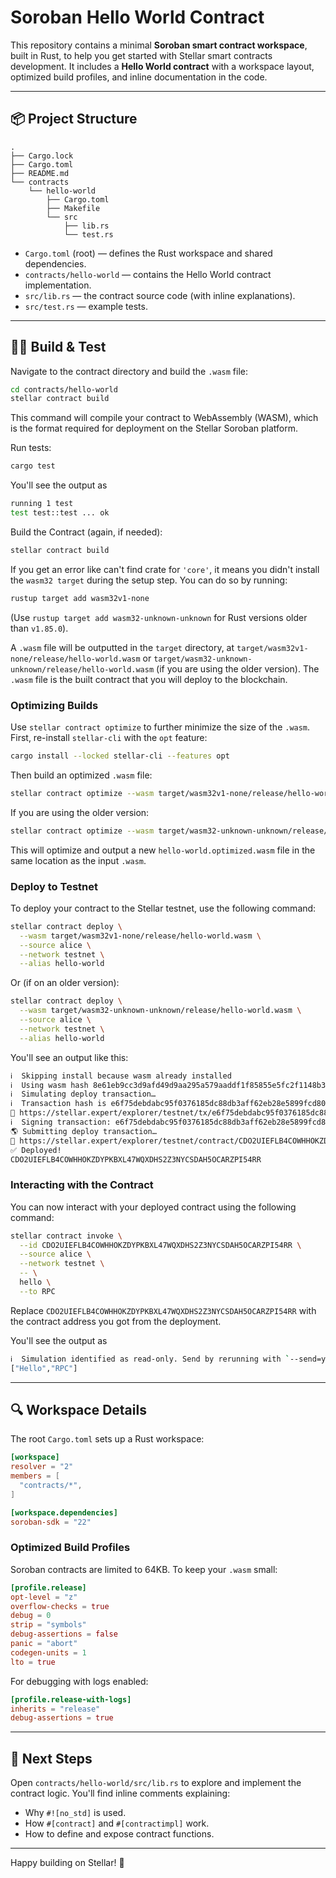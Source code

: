 # Soroban Hello World Contract

This repository contains a minimal **Soroban smart contract workspace**, built in Rust, to help you get started with Stellar smart contracts development.
It includes a **Hello World contract** with a workspace layout, optimized build profiles, and inline documentation in the code.

---

## 📦 Project Structure

```
.
├── Cargo.lock
├── Cargo.toml
├── README.md
└── contracts
    └── hello-world
        ├── Cargo.toml
        ├── Makefile
        └── src
            ├── lib.rs
            └── test.rs
```

* `Cargo.toml` (root) — defines the Rust workspace and shared dependencies.
* `contracts/hello-world` — contains the Hello World contract implementation.
* `src/lib.rs` — the contract source code (with inline explanations).
* `src/test.rs` — example tests.

---

## 🧑‍💻 Build & Test

Navigate to the contract directory and build the `.wasm` file:

```bash
cd contracts/hello-world
stellar contract build
```

This command will compile your contract to WebAssembly (WASM), which is the format required for deployment on the Stellar Soroban platform.

Run tests:

```bash
cargo test
```
You'll see the output as
```bash
running 1 test
test test::test ... ok
```

Build the Contract (again, if needed):

```bash
stellar contract build
```

If you get an error like can't find crate for `'core'`, it means you didn't install the `wasm32 target` during the setup step. You can do so by running:

```bash
rustup target add wasm32v1-none
```

(Use `rustup target add wasm32-unknown-unknown` for Rust versions older than `v1.85.0`).

A `.wasm` file will be outputted in the `target` directory, at `target/wasm32v1-none/release/hello-world.wasm` or `target/wasm32-unknown-unknown/release/hello-world.wasm` (if you are using the older version). The `.wasm` file is the built contract that you will deploy to the blockchain.


### Optimizing Builds

Use `stellar contract optimize` to further minimize the size of the `.wasm`. First, re-install `stellar-cli` with the `opt` feature:

```bash
cargo install --locked stellar-cli --features opt
```

Then build an optimized `.wasm` file:

```bash
stellar contract optimize --wasm target/wasm32v1-none/release/hello-world.wasm
```

If you are using the older version:

```bash
stellar contract optimize --wasm target/wasm32-unknown-unknown/release/hello-world.wasm
```

This will optimize and output a new `hello-world.optimized.wasm` file in the same location as the input `.wasm`.

### Deploy to Testnet

To deploy your contract to the Stellar testnet, use the following command:

```bash
stellar contract deploy \
  --wasm target/wasm32v1-none/release/hello-world.wasm \
  --source alice \
  --network testnet \
  --alias hello-world
```

Or (if on an older version):

```bash
stellar contract deploy \
  --wasm target/wasm32-unknown-unknown/release/hello-world.wasm \
  --source alice \
  --network testnet \
  --alias hello-world
```

You'll see an output like this:

```bash
ℹ️  Skipping install because wasm already installed
ℹ️  Using wasm hash 8e61eb9cc3d9afd49d9aa295a579aaddf1f85855e5fc2f1148b3185debfe8c86
ℹ️  Simulating deploy transaction…
ℹ️  Transaction hash is e6f75debdabc95f0376185dc88db3aff62eb28e5899fcd8026ee69b0638ee758
🔗 https://stellar.expert/explorer/testnet/tx/e6f75debdabc95f0376185dc88db3aff62eb28e5899fcd8026ee69b0638ee758
ℹ️  Signing transaction: e6f75debdabc95f0376185dc88db3aff62eb28e5899fcd8026ee69b0638ee758
🌎 Submitting deploy transaction…
🔗 https://stellar.expert/explorer/testnet/contract/CDO2UIEFLB4COWHHOKZDYPKBXL47WQXDHS2Z3NYCSDAH5OCARZPI54RR
✅ Deployed!
CDO2UIEFLB4COWHHOKZDYPKBXL47WQXDHS2Z3NYCSDAH5OCARZPI54RR
```

### Interacting with the Contract

You can now interact with your deployed contract using the following command:

```bash
stellar contract invoke \
  --id CDO2UIEFLB4COWHHOKZDYPKBXL47WQXDHS2Z3NYCSDAH5OCARZPI54RR \
  --source alice \
  --network testnet \
  -- \
  hello \
  --to RPC
```

Replace `CDO2UIEFLB4COWHHOKZDYPKBXL47WQXDHS2Z3NYCSDAH5OCARZPI54RR` with the contract address you got from the deployment.

You'll see the output as

```bash
ℹ️  Simulation identified as read-only. Send by rerunning with `--send=yes`.
["Hello","RPC"]
```

---

## 🔍 Workspace Details

The root `Cargo.toml` sets up a Rust workspace:

```toml
[workspace]
resolver = "2"
members = [
  "contracts/*",
]

[workspace.dependencies]
soroban-sdk = "22"
```

### Optimized Build Profiles

Soroban contracts are limited to 64KB. To keep your `.wasm` small:

```toml
[profile.release]
opt-level = "z"
overflow-checks = true
debug = 0
strip = "symbols"
debug-assertions = false
panic = "abort"
codegen-units = 1
lto = true
```

For debugging with logs enabled:

```toml
[profile.release-with-logs]
inherits = "release"
debug-assertions = true
```

---

## 📄 Next Steps

Open `contracts/hello-world/src/lib.rs` to explore and implement the contract logic.
You'll find inline comments explaining:

* Why `#![no_std]` is used.
* How `#[contract]` and `#[contractimpl]` work.
* How to define and expose contract functions.

---

Happy building on Stellar! 🌟
